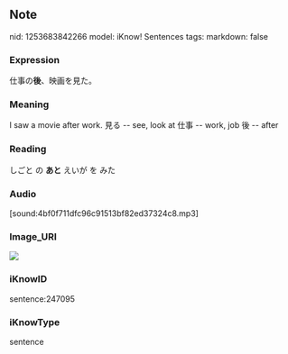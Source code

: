 ## Note
nid: 1253683842266
model: iKnow! Sentences
tags: 
markdown: false

### Expression
仕事の<b>後</b>、映画を見た。

### Meaning
I saw a movie after work.
見る -- see, look at
仕事 -- work, job
後 -- after

### Reading
しごと の <b>あと</b> えいが を みた

### Audio
[sound:4bf0f711dfc96c91513bf82ed37324c8.mp3]

### Image_URI
<img src="043595c89769b50c8f8490f0b51c7b6a.jpg">

### iKnowID
sentence:247095

### iKnowType
sentence
